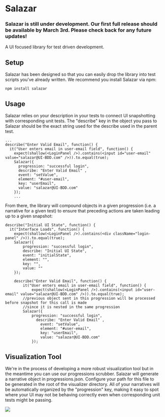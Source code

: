 # Salazar

### Salazar is still under development. Our first full release should be available by March 3rd. Please check back for any future updates!

A UI focused library for test driven development.

## Setup
Salazar has been designed so that you can easily drop the library into test scripts you've already written. We recommend you install Salazar via npm:
```
npm install salazar
```

## Usage
Salazar relies on your description in your tests to connect UI snapshotting with corresponding unit tests. The "describe" key in the object you pass to Salazar should be the exact string used for the describe used in the parent test.

```
...
describe("Enter Valid Email", function() {
  it("User enters email in user-email field", function() {
    expect(shallow(<LoginPanel />).contains(<input id="user-email" value="salazar@UI-BDD.com" />)).to.equal(true);
    Salazar({
      progression: "successful login",
      describe: "Enter Valid Email"	,
      event: "setValue",
      element: "#user-email",
      key: "userEmail",
      value: "salazar@UI-BDD.com"
    });
    ...
```

From there, the library will compound objects in a given progression (i.e. a narrative for a given test) to ensure that preceding actions are taken leading up to a given snapshot:

```
describe("Initial UI State", function() {
  it("Interface Loads", function() {
    expect(shallow(<LoginPanel />).contains(<div className="login-panel" />)).to.equal(true);
    Salazar({
    	progression: "successful login",
    	describe: "Initial UI State",
    	event: "initialState",
    	element: "",
    	key: "",
    	value: ""
    });

    describe("Enter Valid Email", function() {
    	it("User enters email in user-email field", function() {
		    expect(shallow(<LoginPanel />).contains(<input id="user-email" value="salazar@UI-BDD.com" />)).to.equal(true);
        //previous object sent in this progression will be processed before snapshot for this call is made
        //since it is nested in the same progression
        Salazar({
        	progression: "successful login",
		      describe: "Enter Valid Email"	,
		    	event: "setValue",
		    	element: "#user-email",
		    	key: "userEmail",
		    	value: "salazar@UI-BDD.com"
		    });

```

## Visualization Tool
We're in the process of developing a more robust visualization tool but in the meantime you can use our progressions scrubber. Salazar will generate a narrative object in progressions.json. Configure your path for this file to be generated in the root of the visualizer directory. All of your narratives will be automatically organized by the "progression" key, making it easy to spot where your UI may not be behaving correctly even when corresponding unit tests might be passing.

<img src="https://raw.githubusercontent.com/SalazarTeam/salazar/master/salazar-example.png"/>
